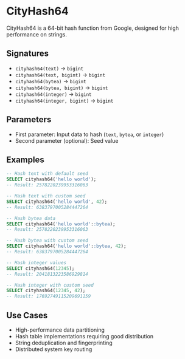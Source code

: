 # CityHash64

CityHash64 is a 64-bit hash function from Google, designed for high performance on strings.

## Signatures

- `cityhash64(text)` → `bigint`
- `cityhash64(text, bigint)` → `bigint`
- `cityhash64(bytea)` → `bigint`
- `cityhash64(bytea, bigint)` → `bigint`
- `cityhash64(integer)` → `bigint`
- `cityhash64(integer, bigint)` → `bigint`

## Parameters

- First parameter: Input data to hash (`text`, `bytea`, or `integer`)
- Second parameter (optional): Seed value

## Examples

```sql
-- Hash text with default seed
SELECT cityhash64('hello world');
-- Result: 2578220239953316063

-- Hash text with custom seed  
SELECT cityhash64('hello world', 42);
-- Result: 6383797005284447264

-- Hash bytea data
SELECT cityhash64('hello world'::bytea);
-- Result: 2578220239953316063

-- Hash bytea with custom seed
SELECT cityhash64('hello world'::bytea, 42);
-- Result: 6383797005284447264

-- Hash integer values
SELECT cityhash64(12345);
-- Result: 2041813223586929814

-- Hash integer with custom seed
SELECT cityhash64(12345, 42);
-- Result: 17692749115209691159
```

## Use Cases

- High-performance data partitioning
- Hash table implementations requiring good distribution
- String deduplication and fingerprinting
- Distributed system key routing